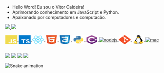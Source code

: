- Hello Word! Eu sou o Vitor Caldeira!
- Aprimorando conhecimento em JavaScript e Python.
- Apaixonado por computadores e computacão.
<div align="left">
  <a href="https://github.com/VitorCaldeira06">
  <img height="150em" src="https://github-readme-stats.vercel.app/api?username=VitorCaldeira06&show_icons=true&theme=vue-dark&include_all_commits=true&count_private=true"/> 
  <img height="100em" src="https://github-readme-stats.vercel.app/api/top-langs/?username=VitorCaldeira06&layout=compact&langs_count=7&theme=vue-dark"/>
</div>
    
 <div style="display: inline_block"><br>
  <img align="center" alt="Js" height="30" width="40" src="https://raw.githubusercontent.com/devicons/devicon/master/icons/javascript/javascript-plain.svg">
  <img align="center" alt="Ts" height="30" width="40" src="https://raw.githubusercontent.com/devicons/devicon/master/icons/typescript/typescript-plain.svg">
  <img align="center" alt="React" height="30" width="40" src="https://raw.githubusercontent.com/devicons/devicon/master/icons/react/react-original.svg">
  <img align="center" alt="HTML" height="30" width="40" src="https://raw.githubusercontent.com/devicons/devicon/master/icons/html5/html5-original.svg">
  <img align="center" alt="CSS" height="30" width="40" src="https://raw.githubusercontent.com/devicons/devicon/master/icons/css3/css3-original.svg">
  <img align="center" alt="Python" height="30" width="40" src="https://raw.githubusercontent.com/devicons/devicon/master/icons/python/python-original.svg">
  <img align="center" alt="Csharp" height="30" width="40" src="https://raw.githubusercontent.com/devicons/devicon/master/icons/csharp/csharp-original.svg">
  <img align="center" alt="nodejs" height="30" width="40" src="https://cdn.worldvectorlogo.com/logos/nodejs-icon.svg">
  <img align="center" alt="git" height="30" width="40" src="https://raw.githubusercontent.com/devicons/devicon/master/icons/git/git-original.svg">
  <img align="center" alt="linux" height="30" width="40" src="https://raw.githubusercontent.com/devicons/devicon/master/icons/linux/linux-original.svg">
  <img align="center" alt="mac" height="30" width="40" src="https://cdn.jsdelivr.net/gh/devicons/devicon/icons/apple/apple-original.svg"/>
</div>
  
  ##
  
<div>
  <a href="https://www.linkedin.com/in/vitor-caldeira-26b5a3212/" target="_blank"><img src="https://img.shields.io/badge/-LinkedIn-%230077B5?style=for-the-badge&logo=linkedin&logoColor=white" target="_blank"></a> 
   <a href="https://www.instagram.com/vitorcaldeira07/" target="_blank"><img src="https://img.shields.io/badge/-Instagram-%23E4405F?style=for-the-badge&logo=instagram&logoColor=white" target="_blank"></a>
   <a href = "mailto:vitorbrantcaldeira@gmail.com"><img src="https://img.shields.io/badge/-Gmail-%23333?style=for-the-badge&logo=gmail&logoColor=white" target="_blank"></a>
   <a href = "https://web.telegram.org/k/"><img src="https://img.shields.io/badge/Telegram-2CA5E0?style=for-the-badge&logo=telegram&logoColor=white" target="_blank"></a>
  </div>
  
  <div align="left">
  
  ![Snake animation](https://github.com/danielbped/danielbped/blob/output/github-contribution-grid-snake.svg)
  
</div>
